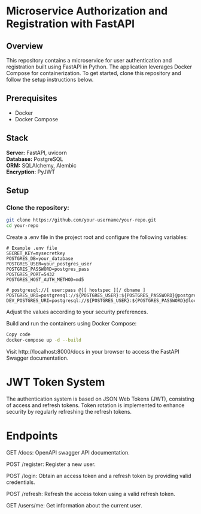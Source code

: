 # Microservice Authorization and Registration with FastAPI
## Overview
This repository contains a microservice for user authentication and registration built using FastAPI in Python. The application leverages Docker Compose for containerization. To get started, clone this repository and follow the setup instructions below.

## Prerequisites
- Docker  
- Docker Compose

## Stack

**Server:** FastAPI, uvicorn  
**Database:** PostgreSQL  
**ORM:** SQLAlchemy, Alembic  
**Encryption:** PyJWT

## Setup
### Clone the repository:

```bash
git clone https://github.com/your-username/your-repo.git
cd your-repo
```
Create a .env file in the project root and configure the following variables:

```env
# Example .env file
SECRET_KEY=mysecretkey
POSTGRES_DB=your_database
POSTGRES_USER=your_postgres_user
POSTGRES_PASSWORD=postgres_pass
POSTGRES_PORT=5432
POSTGRES_HOST_AUTH_METHOD=md5

# postgresql://[ user:pass @][ hostspec ][/ dbname ]
POSTGRES_URI=postgresql://${POSTGRES_USER}:${POSTGRES_PASSWORD}@postgres/${POSTGRES_DB}
DEV_POSTGRES_URI=postgresql://${POSTGRES_USER}:${POSTGRES_PASSWORD}@localhost/${POSTGRES_DB}

```
Adjust the values according to your security preferences.

Build and run the containers using Docker Compose:

```bash
Copy code
docker-compose up -d --build
```
Visit http://localhost:8000/docs in your browser to access the FastAPI Swagger documentation.

# JWT Token System
The authentication system is based on JSON Web Tokens (JWT), consisting of access and refresh tokens. Token rotation is implemented to enhance security by regularly refreshing the refresh tokens.

# Endpoints
GET /docs: OpenAPI swagger API documentation.

POST /register: Register a new user.

POST /login: Obtain an access token and a refresh token by providing valid credentials.

POST /refresh: Refresh the access token using a valid refresh token.

GET /users/me: Get information about the current user.

